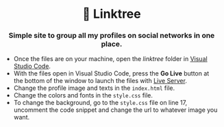 <h1 align="center">🌲 Linktree</h1>
<h3 align="center">Simple site to group all my profiles on social networks in one place.</h3>

- Once the files are on your machine, open the _linktree_ folder in [Visual Studio Code](https://code.visualstudio.com/).
- With the files open in Visual Studio Code, press the **Go Live** button at the bottom of the window to launch the files with [Live Server](https://marketplace.visualstudio.com/items?itemName=ritwickdey.LiveServer).
- Change the profile image and texts in the `index.html` file.
- Change the colors and fonts in the `style.css` file.
- To change the background, go to the `style.css` file on line 17, uncomment the code snippet and change the url to whatever image you want.

